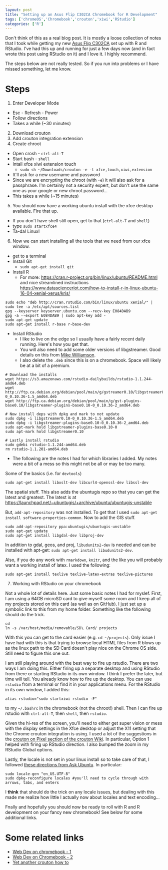 ```yaml
---
layout: post
title: "Setting up an Asus Flip C302CA Chromebook for R Development"
tags: ['chromeOS','Chromebook','crouton','xiwi','RStudio']
categories: ['R']
---
```




Don't think of this as a real blog post.  It is mostly a loose collection of notes that I took while getting my new [Asus Flip C302CA](https://www.asus.com/us/Notebooks/ASUS-Chromebook-Flip-C302CA/) set up with R and RStudio.  I've had this up and running for just a few days now (and in fact wrote this post using RStudio on it) and I love it.  I highly recommend.  

The steps below are not really tested.  So if you run into problems or I have missed something, let me know.  

# Steps
1. Enter Developer Mode
  - Esc - Refresh - Power
  - Follow directions
  - Takes a while (~30 minutes)
2. Download crouton
3. Add crouton integration extension
4. Create chroot
  - Open crosh - `ctrl-alt-T`
  - Start bash - `shell`
  - Intall xfce xiwi extension touch
    - `sudo sh ~/Downloads/crouton -e -t xfce,touch,xiwi,extension`
  - It'll ask for a new username and password
  - Since we are encrypting the chroot (with `-e`) it will also ask for a passphrase. I'm certainly not a security expert, but don't use the same one as your google or new chroot password...
  - This takes a while (~15 minutes)
5. You should now have a working ubuntu install with the xfce desktop available.  Fire that up.
  - If you don't have shell still open, get to that (`ctrl-alt-T` and `shell`)
  - type `sudo startxfce4`
  - Ta-da!  Linux!
6. Now we can start installing all the tools that we need from our xfce window.
  - get to a terminal
  - Install Git
    - `sudo apt-get install git`
  - Install R
    - For more: <https://cran.r-project.org/bin/linux/ubuntu/README.html> and nice streamlined instructions  <https://www.datascienceriot.com/how-to-install-r-in-linux-ubuntu-16-04-xenial-xerus/kris/>

```
sudo echo "deb http://cran.rstudio.com/bin/linux/ubuntu xenial/" | sudo tee -a /etc/apt/sources.list
gpg --keyserver keyserver.ubuntu.com --recv-key E084DAB9
gpg -a --export E084DAB9 | sudo apt-key add -
sudo apt-get update
sudo apt-get install r-base r-base-dev
```
  - Install RStudio
    - I like to live on the edge so I usually have a fairly recent daily running.  Here's how you get that.
    - You will also need to add some older versions of libgstreamer.  Good details on this from [Mike Williamson](https://mikewilliamson.wordpress.com/2016/11/14/installing-r-studio-on-ubuntu-16-10/).
    - I also delete the `.deb` since this is on a chromebook.  Space will likely be at a bit of a premium.
    
```
# Download the installs
wget https://s3.amazonaws.com/rstudio-dailybuilds/rstudio-1.1.244-amd64.deb
wget http://ftp.ca.debian.org/debian/pool/main/g/gstreamer0.10/libgstreamer0.10-0_0.10.36-1.5_amd64.deb
wget http://ftp.ca.debian.org/debian/pool/main/g/gst-plugins-base0.10/libgstreamer-plugins-base0.10-0_0.10.36-2_amd64.deb
 
# Now install deps with dpkg and mark to not update
sudo dpkg -i libgstreamer0.10-0_0.10.36-1.5_amd64.deb
sudo dpkg -i libgstreamer-plugins-base0.10-0_0.10.36-2_amd64.deb
sudo apt-mark hold libgstreamer-plugins-base0.10-0
sudo apt-mark hold libgstreamer0.10

# Lastly install rstudio
sudo gdebi rstudio-1.1.244-amd64.deb
rm rstudio-1.1.201-amd64.deb
```
  - The following are the notes I had for which libraries I added.  My notes were a bit of a mess so this might not be all or may be too many.

Some of the basics (i.e. for `devtools`)

```
sudo apt-get install libxslt-dev libcurl4-openssl-dev libssl-dev
```

The spatial stuff.  This also adds the ubuntugis repo so that you can get the latest and greatest.  The latest is at <https://launchpad.net/~ubuntugis/+archive/ubuntu/ubuntugis-unstable>

But, `add-apt-repository` was not installed.  To get that I used `sudo apt-get install software-properties-common`.  Now to add the GIS stuff.

```
sudo add-apt-repository ppa:ubuntugis/ubuntugis-unstable
sudo apt-get update
sudo apt-get install libgdal-dev libproj-dev
```

In addition to gdal, geos, and proj, `libudunits2-dev` is needed and can be installed with apt-get: `sudo apt-get install libudunits2-dev`.

Also, if you do any work with `rmarkdown`, `knitr`, and the like you will probably want a working install of latex.  I used the following:

```
sudo apt-get install texlive texlive-latex-extras texlive-pictures
```



7. Working with RStudio on your chromebook

Not a whole lot of details here.  Just some basic notes I had for myslef.  First, I am using a 64GB microSD card to give myself some room and I keep all of my projects stored on this card (as well as on GitHub).  I just set up a symbolic link to this from my home folder.  Something like the following should do the trick.

```
cd 
ln -s /var/host/media/removable/SD\ Card/ projects
```
With this you can get to the card easier (e.g. `cd ~/projects`).  Only issue I have had with this is that trying to browse local HTML files from R blows up as the linux path to the SD Card doesn't play nice on the Chrome OS side.  Still need to figure this one out.

I am still playing around with the best way to fire up rstudio.  There are two ways I am doing this.  Either firing up a separate desktop and using RStudio from there or starting RStudio in its own window.  I think I prefer the later, but time will tell.  You already know how to fire up the desktop.  You can use `rstudio` from a terminal or find it in your applications menu. For the RStudio in its own window, I added this:

```
alias rstudio="sudo startxiwi rstudio -F"
```

to my `~/.bashrc` in the chromebook (not the chroot!) shell.  Then I can fire up rstudio with `ctrl-alt-T`, then `shell`, then  `rstudio`.

Given the hi-res of the screen, you'll need to either get super vision or mess with the display settings in the Xfce desktop or adjust the X11 setting that the Chrome crouton integration is using.  I used a lot of the suggestions in the [crouton on Pixel section of the crouton Wiki](https://github.com/dnschneid/crouton/wiki/Chromebook-Pixel).  In particular, Option 1 helped with firing up RStudio direction.  I also bumped the zoom in my RStudio Global options.

Lastly, the locale is not set in your linux install so to take care of that, I followed [these directions from Ask Ubuntu](https://askubuntu.com/questions/162391/how-do-i-fix-my-locale-issue).  In particular:

```
sudo locale-gen "en_US.UTF-8"
sudo dpkg-reconfigure locales #you'll need to cycle through with arrows, tabs, and enters
```
I **think** that should do the trick on any locale issues, but dealing with this made me realize how little I actually now about locales and text encoding...

Fnally and hopefully you should now be ready to roll with R and R development on your fancy new chromebook!  See below for some additional links.

# Some related links
- [Web Dev on chromebook - 1](https://medium.com/@martinmalinda/ultimate-guide-for-web-development-on-chromebook-part-1-crouton-2ec2e6bb2a2d)
- [Web Dev on Chromebook - 2](https://medium.com/@martinmalinda/ultimate-guide-for-web-development-on-chromebook-part-2-chromeos-tricks-and-workflows-4dfcc308d391)
- [Yet another crouton how to](https://www.codedonut.com/chromebook/install-crouton-chromebook/)
